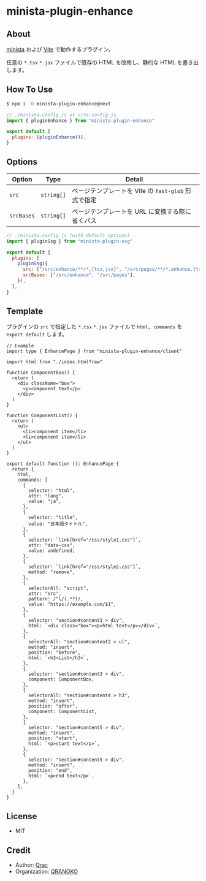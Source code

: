 # minista-plugin-enhance

## About

[minista](https://minista.qranoko.jp) および [Vite](https://ja.vitejs.dev/) で動作するプラグイン。

任意の `*.tsx` `*.jsx` ファイルで既存の HTML を改修し、静的な HTML を書き出します。

## How To Use

```sh
$ npm i -D minista-plugin-enhance@next
```

```js
// ./minista.config.js or vite.config.js
import { pluginEnhance } from "minista-plugin-enhance"

export default {
  plugins: [pluginEnhance()],
}
```

## Options

| Option     | Type       | Detail                                              |
| ---------- | ---------- | --------------------------------------------------- |
| `src`      | `string[]` | ページテンプレートを Vite の `fast-glob` 形式で指定 |
| `srcBases` | `string[]` | ページテンプレートを URL に変換する際に省くパス     |

```js
// ./minista.config.js (with default options)
import { pluginSsg } from "minista-plugin-ssg"

export default {
  plugins: [
    pluginSsg({
      src: ["/src/enhance/**/*.{tsx,jsx}", "/src/pages/**/*.enhance.{tsx,jsx}"],
      srcBases: ["/src/enhance", "/src/pages"],
    }),
  ],
}
```

## Template

プラグインの `src` で指定した `*.tsx` `*.jsx` ファイルで `html, commands` を `export default` します。

```tsx
// Example
import type { EnhancePage } from "minista-plugin-enhance/client"

import html from "./index.html?raw"

function ComponentBox() {
  return (
    <div className="box">
      <p>component text</p>
    </div>
  )
}

function ComponentList() {
  return (
    <ul>
      <li>component item</li>
      <li>component item</li>
    </ul>
  )
}

export default function (): EnhancePage {
  return {
    html,
    commands: [
      {
        selector: "html",
        attr: "lang",
        value: "ja",
      },
      {
        selector: "title",
        value: "日本語タイトル",
      },
      {
        selector: `link[href="/css/style1.css"]`,
        attr: "data-css",
        value: undefined,
      },
      {
        selector: `link[href="/css/style2.css"]`,
        method: "remove",
      },
      {
        selectorAll: "script",
        attr: "src",
        pattern: /^\/(.*?)/,
        value: "https://example.com/$1",
      },
      {
        selector: "section#content1 > div",
        html: `<div class="box"><p>html text</p></div>`,
      },
      {
        selectorAll: "section#content2 > ul",
        method: "insert",
        position: "before",
        html: `<h3>List</h3>`,
      },
      {
        selector: "section#content3 > div",
        component: ComponentBox,
      },
      {
        selectorAll: "section#content4 > h3",
        method: "insert",
        position: "after",
        component: ComponentList,
      },
      {
        selector: "section#content5 > div",
        method: "insert",
        position: "start",
        html: `<p>start text</p>`,
      },
      {
        selector: "section#content5 > div",
        method: "insert",
        position: "end",
        html: `<p>end text</p>`,
      },
    ],
  }
}
```

## License

- MIT

## Credit

- Author: [Qrac](https://qrac.jp)
- Organization: [QRANOKO](https://qranoko.jp)
